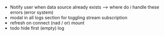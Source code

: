 - Notify user when data source already exists --> where do i handle these errors (error system)
- modal in all logs section for toggling stream subscription
- refresh on connect (nad / or) mount
- todo hide first (empty) log
